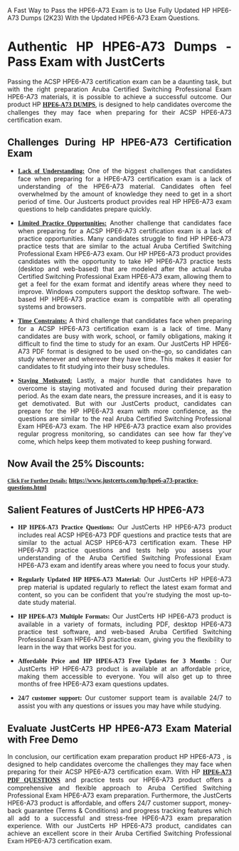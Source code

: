 <p dir="auto" style="text-align: justify;">A Fast Way to Pass the HPE6-A73 Exam is to Use Fully Updated HP HPE6-A73 Dumps (2K23) With the Updated HPE6-A73 Exam Questions.</p>

<h1 style="text-align: justify;"><strong>Authentic HP HPE6-A73 Dumps - Pass Exam with JustCerts</strong></h1>

<p style="text-align: justify;">Passing the ACSP HPE6-A73 certification exam can be a daunting task, but with the right preparation Aruba Certified Switching Professional Exam HPE6-A73 materials, it is possible to achieve a successful outcome. Our product HP <strong><a href="https://www.justcerts.com/hp/hpe6-a73-practice-questions.html"><span style="font-family:Georgia,serif;"><u>HPE6-A73 DUMPS</u></span></a></strong>, is designed to help candidates overcome the challenges they may face when preparing for their ACSP HPE6-A73 certification exam.</p>

<h2 style="text-align: justify;"><strong>Challenges During HP HPE6-A73 Certification Exam</strong></h2>

<ul>
	<li style="text-align: justify;"><u><span style="font-family:Georgia,serif;"><strong>Lack of Understanding:</strong></span></u> One of the biggest challenges that candidates face when preparing for a HPE6-A73 certification exam is a lack of understanding of the HPE6-A73 material. Candidates often feel overwhelmed by the amount of knowledge they need to get in a short period of time. Our Justcerts product provides real HP HPE6-A73 exam questions to help candidates prepare quickly.</li>
</ul>

<ul>
	<li style="text-align: justify;"><u><span style="font-family:Georgia,serif;"><strong>Limited Practice Opportunities:</strong></span></u> Another challenge that candidates face when preparing for a ACSP HPE6-A73 certification exam is a lack of practice opportunities. Many candidates struggle to find HP HPE6-A73 practice tests that are similar to the actual Aruba Certified Switching Professional Exam HPE6-A73 exam. Our HP HPE6-A73 product provides candidates with the opportunity to take HP HPE6-A73 practice tests (desktop and web-based) that are modeled after the actual Aruba Certified Switching Professional Exam HPE6-A73 exam, allowing them to get a feel for the exam format and identify areas where they need to improve. Windows computers support the desktop software. The web-based HP HPE6-A73 practice exam is compatible with all operating systems and browsers.</li>
</ul>

<ul>
	<li style="text-align: justify;"><u><span style="font-family:Georgia,serif;"><strong>Time Constraints:</strong></span></u> A third challenge that candidates face when preparing for a ACSP HPE6-A73 certification exam is a lack of time. Many candidates are busy with work, school, or family obligations, making it difficult to find the time to study for an exam. Our JustCerts HP HPE6-A73 PDF format is designed to be used on-the-go, so candidates can study whenever and wherever they have time. This makes it easier for candidates to fit studying into their busy schedules.</li>
</ul>

<ul>
	<li style="text-align: justify;"><u><span style="font-family:Georgia,serif;"><strong>Staying Motivated:</strong></span></u> Lastly, a major hurdle that candidates have to overcome is staying motivated and focused during their preparation period. As the exam date nears, the pressure increases, and it is easy to get demotivated. But with our JustCerts product, candidates can prepare for the HP HPE6-A73 exam with more confidence, as the questions are similar to the real Aruba Certified Switching Professional Exam HPE6-A73 exam. The HP HPE6-A73 practice exam also provides regular progress monitoring, so candidates can see how far they've come, which helps keep them motivated to keep pushing forward.</li>
</ul>

<h2 style="text-align: justify;"><strong>Now Avail the 25% Discounts:</strong></h2>

<p><span style="font-size:12px;"><u><span style="font-family:Georgia,serif;"><strong>Click For Further Details:</strong></span></u></span><span style="font-size:14px;"><span style="font-family:Georgia,serif;"><strong> <a href="https://www.justcerts.com/hp/hpe6-a73-practice-questions.html">https://www.justcerts.com/hp/hpe6-a73-practice-questions.html</a></strong></span></span></p>

<h2 style="text-align: justify;"><strong>Salient Features of JustCerts HP HPE6-A73</strong></h2>

<ul>
	<li style="text-align: justify;"><span style="font-family:Georgia,serif;"><strong>HP HPE6-A73 Practice Questions:</strong></span> Our JustCerts HP HPE6-A73 product includes real ACSP HPE6-A73 PDF questions and practice tests that are similar to the actual ACSP HPE6-A73 certification exam. These HP HPE6-A73 practice questions and tests help you assess your understanding of the Aruba Certified Switching Professional Exam HPE6-A73 exam and identify areas where you need to focus your study.</li>
</ul>

<ul>
	<li style="text-align: justify;"><span style="font-family:Georgia,serif;"><strong>Regularly Updated HP HPE6-A73 Material:</strong></span> Our JustCerts HP HPE6-A73 prep material is updated regularly to reflect the latest exam format and content, so you can be confident that you're studying the most up-to-date study material.</li>
</ul>

<ul>
	<li style="text-align: justify;"><span style="font-family:Georgia,serif;"><strong>HP HPE6-A73 Multiple Formats:</strong></span> Our JustCerts HP HPE6-A73 product is available in a variety of formats, including PDF, desktop HPE6-A73 practice test software, and web-based Aruba Certified Switching Professional Exam HPE6-A73 practice exam, giving you the flexibility to learn in the way that works best for you.</li>
</ul>

<ul>
	<li style="text-align: justify;"><span style="font-family:Georgia,serif;"><strong>Affordable Price and HP HPE6-A73 Free Updates for 3 Months</strong></span> : Our JustCerts HP HPE6-A73 product is available at an affordable price, making them accessible to everyone. You will also get up to three months of free HPE6-A73 exam questions updates.</li>
</ul>

<ul>
	<li style="text-align: justify;"><span style="font-family:Georgia,serif;"><strong>24/7 customer support:</strong></span> Our customer support team is available 24/7 to assist you with any questions or issues you may have while studying.</li>
</ul>

<h2 style="text-align: justify;"><strong>Evaluate JustCerts HP HPE6-A73 Exam Material with Free Demo</strong></h2>

<p style="text-align: justify;">In conclusion, our certification exam preparation product HP HPE6-A73 , is designed to help candidates overcome the challenges they may face when preparing for their ACSP HPE6-A73 certification exam. With HP <a href="https://www.justcerts.com/hp/hpe6-a73-practice-questions.html"><u><strong><span style="font-family:Georgia,serif;">HPE6-A73 PDF QUESTIONS</span></strong></u></a> and practice tests our HPE6-A73 product offers a comprehensive and flexible approach to Aruba Certified Switching Professional Exam HPE6-A73 exam preparation. Furthermore, the JustCerts HPE6-A73 product is affordable, and offers 24/7 customer support, money-back guarantee (Terms & Conditions) and progress tracking features which all add to a successful and stress-free HPE6-A73 exam preparation experience. With our JustCerts HP HPE6-A73 product, candidates can achieve an excellent score in their Aruba Certified Switching Professional Exam HPE6-A73 certification exam.</p>
